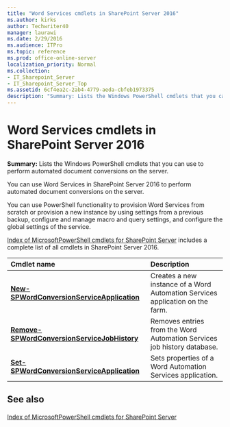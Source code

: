 ```yaml
---
title: "Word Services cmdlets in SharePoint Server 2016"
ms.author: kirks
author: Techwriter40
manager: laurawi
ms.date: 2/29/2016
ms.audience: ITPro
ms.topic: reference
ms.prod: office-online-server
localization_priority: Normal
ms.collection:
- IT_Sharepoint_Server
- IT_Sharepoint_Server_Top
ms.assetid: 6cf4ea2c-2ab4-4779-aeda-cbfeb1973375
description: "Summary: Lists the Windows PowerShell cmdlets that you can use to perform automated document conversions on the server."
---
```


# Word Services cmdlets in SharePoint Server 2016

 **Summary:** Lists the Windows PowerShell cmdlets that you can use to perform automated document conversions on the server. 
  
You can use Word Services in SharePoint Server 2016 to perform automated document conversions on the server.
  
You can use PowerShell functionality to provision Word Services from scratch or provision a new instance by using settings from a previous backup, configure and manage macro and query settings, and configure the global settings of the service.
  
[Index of MicrosoftPowerShell cmdlets for SharePoint Server](../../../docs-conceptual/sharepoint-server/index-of-microsoftpowershell-cmdlets.md) includes a complete list of all cmdlets in SharePoint Server 2016. 
  
|**Cmdlet name**|**Description**|
|:-----|:-----|
|**[New-SPWordConversionServiceApplication](new-spwordconversionserviceapplication.md)** <br/> |Creates a new instance of a Word Automation Services application on the farm.  <br/> |
|**[Remove-SPWordConversionServiceJobHistory](remove-spwordconversionservicejobhistory.md)** <br/> |Removes entries from the Word Automation Services job history database.  <br/> |
|**[Set-SPWordConversionServiceApplication](set-spwordconversionserviceapplication.md)** <br/> |Sets properties of a Word Automation Services application.  <br/> |
   
## See also

#### 

[Index of MicrosoftPowerShell cmdlets for SharePoint Server](../../../docs-conceptual/sharepoint-server/index-of-microsoftpowershell-cmdlets.md)


